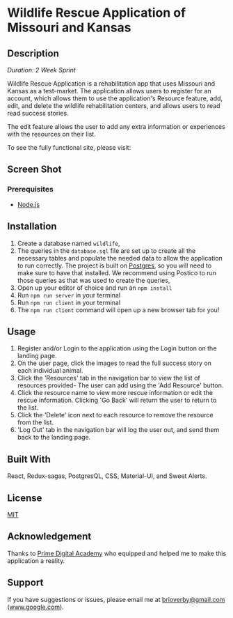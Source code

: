 # Wildlife Rescue Application of Missouri and Kansas

## Description
_Duration: 2 Week Sprint_

Wildlife Rescue Application is a rehabilitation app that uses Missouri and Kansas as a test-market. The application allows users to register for an account, which allows them to use the application's Resource feature, add, edit, and delete the wildlife rehabilitation centers, and allows users to read read success stories.

The edit feature allows the user to add any extra information or experiences with the resources on their list.

To see the fully functional site, please visit: 

## Screen Shot


### Prerequisites
- [Node.js](https://nodejs.org/en/)

## Installation
1. Create a database named `wildlife`,
2. The queries in the `database.sql` file are set up to create all the necessary tables and populate the needed data to allow the application to run correctly. The project is built on [Postgres](https://www.postgresql.org/download/), so you will need to make sure to have that installed. We recommend using Postico to run those queries as that was used to create the queries, 
3. Open up your editor of choice and run an `npm install`
4. Run `npm run server` in your terminal
5. Run `npm run client` in your terminal
6. The `npm run client` command will open up a new browser tab for you!

## Usage
1. Register and/or Login to the application using the Login button on the landing page.
2. On the user page, click the images to read the full success story on each individual animal.
3. Click the 'Resources' tab in the navigation bar to view the list of resources provided- The user can add using the 'Add Resource' button.
4. Click the resource name to view more rescue information or edit the rescue information. Clicking 'Go Back' will return the user to return to the list.
5. Click the 'Delete' icon next to each resource to remove the resource from the list.
6. 'Log Out' tab in the navigation bar will log the user out, and send them back to the landing page.


## Built With
React,
Redux-sagas,
PostgresQL,
CSS,
Material-UI,
and Sweet Alerts.

## License
[MIT](https://choosealicense.com/licenses/mit/)

## Acknowledgement
Thanks to [Prime Digital Academy](www.primeacademy.io) who equipped and helped me to make this application a reality.

## Support
If you have suggestions or issues, please email me at brioverby@gmail.com (www.google.com).
